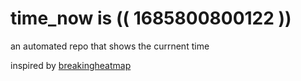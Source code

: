 # time_now is (( 1685800800122 ))

an automated repo that shows the currnent time

inspired by [breakingheatmap](https://github.com/breakingheatmap/breakingheatmap)